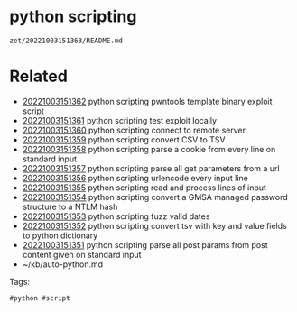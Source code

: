 # python scripting

` zet/20221003151363/README.md `

# Related

- [20221003151362](/zet/20221003151362/README.md) python scripting pwntools template binary exploit script
- [20221003151361](/zet/20221003151361/README.md) python scripting test exploit locally
- [20221003151360](/zet/20221003151360/README.md) python scripting connect to remote server
- [20221003151359](/zet/20221003151359/README.md) python scripting convert CSV to TSV
- [20221003151358](/zet/20221003151358/README.md) python scripting parse a cookie from every line on standard input
- [20221003151357](/zet/20221003151357/README.md) python scripting parse all get parameters from a url
- [20221003151356](/zet/20221003151356/README.md) python scripting urlencode every input line
- [20221003151355](/zet/20221003151355/README.md) python scripting read and process lines of input
- [20221003151354](/zet/20221003151354/README.md) python scripting convert a GMSA managed password structure to a NTLM hash
- [20221003151353](/zet/20221003151353/README.md) python scripting fuzz valid dates
- [20221003151352](/zet/20221003151352/README.md) python scripting convert tsv with key and value fields to python dictionary
- [20221003151351](/zet/20221003151351/README.md) python scripting parse all post params from post content given on standard input
- ~/kb/auto-python.md

Tags:

    #python #script 
